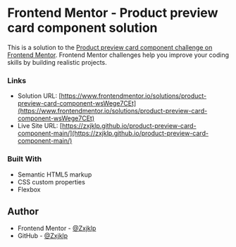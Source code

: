 # Frontend Mentor - Product preview card component solution

This is a solution to the [Product preview card component challenge on Frontend Mentor](https://www.frontendmentor.io/challenges/product-preview-card-component-GO7UmttRfa). Frontend Mentor challenges help you improve your coding skills by building realistic projects. 


### Links

- Solution URL: [https://www.frontendmentor.io/solutions/product-preview-card-component-wsWege7CEt](https://www.frontendmentor.io/solutions/product-preview-card-component-wsWege7CEt)
- Live Site URL: [https://zxjklp.github.io/product-preview-card-component-main/](https://zxjklp.github.io/product-preview-card-component-main/)

### Built With

- Semantic HTML5 markup
- CSS custom properties
- Flexbox

## Author

- Frontend Mentor - [@Zxjklp](https://www.frontendmentor.io/profile/Zxjklp)
- GitHub - [@Zxjklp](https://github.com/Zxjklp)